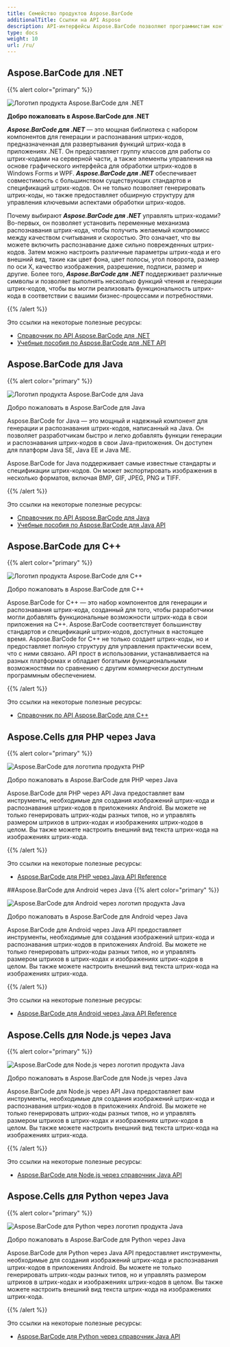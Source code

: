 ```yaml
---
title: Семейство продуктов Aspose.BarCode
additionalTitle: Ссылки на API Aspose
description: API-интерфейсы Aspose.BarCode позволяют программистам контролировать и управлять функциями сканирования штрих-кода, считывания штрих-кода и сканирования qr. Он предоставляет группу классов для работы со штрих-кодами на серверной части, а также элементы управления на основе графического интерфейса для обработки штрих-кодов. Доступна бесплатная ознакомительная версия.
type: docs
weight: 10
url: /ru/
---
```


## Aspose.BarCode для .NET

{{% alert color="primary" %}} 

![Логотип продукта Aspose.BarCode для .NET](../home_1.png)

**Добро пожаловать в Aspose.BarCode для .NET**

***Aspose.BarCode для .NET*** — это мощная библиотека с набором компонентов для генерации и распознавания штрих-кодов, предназначенная для развертывания функций штрих-кода в приложениях .NET. Он предоставляет группу классов для работы со штрих-кодами на серверной части, а также элементы управления на основе графического интерфейса для обработки штрих-кодов в Windows Forms и WPF. ***Aspose.BarCode для .NET*** обеспечивает совместимость с большинством существующих стандартов и спецификаций штрих-кодов. Он не только позволяет генерировать штрих-коды, но также предоставляет обширную структуру для управления ключевыми аспектами обработки штрих-кодов. 

Почему выбирают ***Aspose.BarCode для .NET*** управлять штрих-кодами? Во-первых, он позволяет установить переменные механизма распознавания штрих-кода, чтобы получить желаемый компромисс между качеством считывания и скоростью. Это означает, что вы можете включить распознавание даже сильно поврежденных штрих-кодов.
Затем можно настроить различные параметры штрих-кода и его внешний вид, такие как цвет фона, цвет полосы, угол поворота, размер по оси X, качество изображения, разрешение, подписи, размер и другие.
Более того, ***Aspose.BarCode для .NET*** поддерживает различные символы и позволяет выполнять несколько функций чтения и генерации штрих-кодов, чтобы вы могли реализовать функциональность штрих-кода в соответствии с вашими бизнес-процессами и потребностями.  

{{% /alert %}} 

Это ссылки на некоторые полезные ресурсы:
- [Справочник по API Aspose.BarCode для .NET](/barcode/ru/net/)
- [Учебные пособия по Aspose.BarCode для .NET API](/tutorials/barcode/ru/net/)


## Aspose.BarCode для Java

{{% alert color="primary" %}}

![Логотип продукта Aspose.BarCode для Java](../home_2.png)

Добро пожаловать в Aspose.BarCode для Java

Aspose.BarCode for Java — это мощный и надежный компонент для генерации и распознавания штрих-кодов, написанный на Java. Он позволяет разработчикам быстро и легко добавлять функции генерации и распознавания штрих-кодов в свои Java-приложения. Он доступен для платформ Java SE, Java EE и Java ME.

Aspose.BarCode for Java поддерживает самые известные стандарты и спецификации штрих-кодов. Он может экспортировать изображения в несколько форматов, включая BMP, GIF, JPEG, PNG и TIFF.

{{% /alert %}} 

Это ссылки на некоторые полезные ресурсы:
- [Справочник по API Aspose.BarCode для Java](/barcode/java/)
- [Учебные пособия по Aspose.BarCode для Java API](/tutorials/barcode/ru/java/)


## Aspose.BarCode для C++
{{% alert color="primary" %}}

![Логотип продукта Aspose.BarCode для C++](../home_3.png)

Добро пожаловать в Aspose.BarCode для C++

Aspose.BarCode for C++ — это набор компонентов для генерации и распознавания штрих-кода, созданный для того, чтобы разработчики могли добавлять функциональные возможности штрих-кода в свои приложения на C++. Aspose.BarCode соответствует большинству стандартов и спецификаций штрих-кодов, доступных в настоящее время. Aspose.BarCode for C++ не только создает штрих-коды, но и предоставляет полную структуру для управления практически всем, что с ними связано. API прост в использовании, устанавливается на разных платформах и обладает богатыми функциональными возможностями по сравнению с другим коммерчески доступным программным обеспечением.

{{% /alert %}} 

Это ссылки на некоторые полезные ресурсы:
- [Справочник по API Aspose.BarCode для C++](/barcode/cpp/)

## Aspose.Cells для PHP через Java
{{% alert color="primary" %}}

![Aspose.BarCode для логотипа продукта PHP](../home_4.png)

Добро пожаловать в Aspose.BarCode для PHP через Java

Aspose.BarCode для PHP через API Java предоставляет вам инструменты, необходимые для создания изображений штрих-кода и распознавания штрих-кодов в приложениях Android. Вы можете не только генерировать штрих-коды разных типов, но и управлять размером штрихов в штрих-кодах и изображениях штрих-кодов в целом. Вы также можете настроить внешний вид текста штрих-кода на изображениях штрих-кода.

{{% /alert %}} 

Это ссылки на некоторые полезные ресурсы:
- [Aspose.BarCode для PHP через Java API Reference](/barcode/php/)


##Aspose.BarCode для Android через Java
{{% alert color="primary" %}}

![Aspose.BarCode для Android через логотип продукта Java](../home_5.png)

Добро пожаловать в Aspose.BarCode для Android через Java

Aspose.BarCode для Android через Java API предоставляет инструменты, необходимые для создания изображений штрих-кода и распознавания штрих-кодов в приложениях Android. Вы можете не только генерировать штрих-коды разных типов, но и управлять размером штрихов в штрих-кодах и изображениях штрих-кодов в целом. Вы также можете настроить внешний вид текста штрих-кода на изображениях штрих-кода.

{{% /alert %}} 

Это ссылки на некоторые полезные ресурсы:

- [Aspose.BarCode для Android через Java API Reference](/barcode/androidjava/)

## Aspose.Cells для Node.js через Java
{{% alert color="primary" %}}

![Aspose.BarCode для Node.js через логотип продукта Java](../home_6.png)

Добро пожаловать в Aspose.BarCode для Node.js через Java

Aspose.BarCode для Node.js через API Java предоставляет вам инструменты, необходимые для создания изображений штрих-кода и распознавания штрих-кодов в приложениях Android. Вы можете не только генерировать штрих-коды разных типов, но и управлять размером штрихов в штрих-кодах и изображениях штрих-кодов в целом. Вы также можете настроить внешний вид текста штрих-кода на изображениях штрих-кода.

{{% /alert %}} 

Это ссылки на некоторые полезные ресурсы:
- [Aspose.BarCode для Node.js через справочник Java API](/barcode/nodejs/)

## Aspose.Cells для Python через Java
{{% alert color="primary" %}}

![Aspose.BarCode для Python через логотип продукта Java](../home_7.png)

Добро пожаловать в Aspose.BarCode для Python через Java

Aspose.BarCode для Python через Java API предоставляет инструменты, необходимые для создания изображений штрих-кода и распознавания штрих-кодов в приложениях Android. Вы можете не только генерировать штрих-коды разных типов, но и управлять размером штрихов в штрих-кодах и изображениях штрих-кодов в целом. Вы также можете настроить внешний вид текста штрих-кода на изображениях штрих-кода.

{{% /alert %}} 

Это ссылки на некоторые полезные ресурсы:
- [Aspose.BarCode для Python через справочник Java API](/barcode/python-java/)